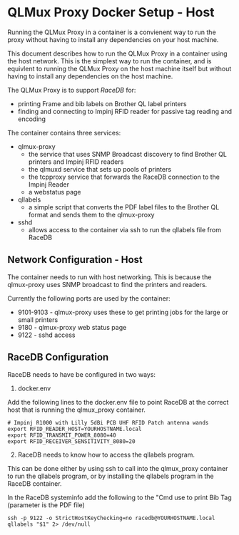 # QLMux Proxy Docker Setup - Host

Running the QLMux Proxy in a container is a convienent way to run the proxy without having to install any dependencies on your host machine. 

This document describes how to run the QLMux Proxy in a container using the host network. This is the simplest way to run the container, and is equivlent to running the QLMux Proxy on the host machine itself but without having 
to install any dependencies on the host machine.

The QLMux Proxy is to support *RaceDB* for:

- printing Frame and bib labels on Brother QL label printers
- finding and connecting to Impinj RFID reader for passive tag reading and encoding

The container contains three services:
- qlmux-proxy
    - the service that uses SNMP Broadcast discovery to find Brother QL printers and Impinj RFID readers
    - the qlmuxd service that sets up pools of printers
    - the tcpproxy service that forwards the RaceDB connection to the Impinj Reader
    - a webstatus page
- qllabels
    - a simple script that converts the PDF label files to the Brother QL format and sends them to the qlmux-proxy
- sshd
    - allows access to the container via ssh to run the qllabels file from RaceDB

## Network Configuration - Host

The container needs to run with host networking. This is because the qlmux-proxy uses SNMP broadcast to find the printers and readers. 

Currently the following ports are used by the container:
- 9101-9103 - qlmux-proxy uses these to get printing jobs for the large or small printers
- 9180 - qlmux-proxy web status page
- 9122 - sshd access

## RaceDB Configuration

RaceDB needs to have be configured in two ways:

1. docker.env

Add the following lines to the docker.env file to point RaceDB
at the correct host that is running the qlmux_proxy container.

```
# Impinj R1000 with Lilly 5dBi PCB UHF RFID Patch antenna wands
export RFID_READER_HOST=YOURHOSTNAME.local
export RFID_TRANSMIT_POWER_8080=40
export RFID_RECEIVER_SENSITIVITY_8080=20

```

2. RaceDB needs to know how to access the qllabels program.

This can be done either by using ssh to call into the qlmux_proxy container to run
the qllabels program, or by installing the qllabels program in the RaceDB container.

In the RaceDB systeminfo add the following to the "Cmd use to print Bib Tag (parameter is the PDF file)
```
ssh -p 9122 -o StrictHostKeyChecking=no racedb@YOURHOSTNAME.local qllabels "$1" 2> /dev/null
```







